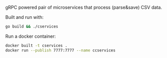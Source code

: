 gRPC powered pair of microservices that process (parse&save) CSV data.

Built and run with:
```sh
go build && ./cservices
```

Run a docker container:
```sh
docker built -t cservices .
docker run --publish 7777:7777 --name ccservices
```
